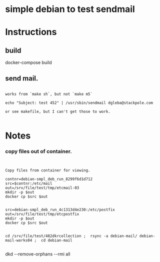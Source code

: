 # simple debian to test sendmail

# Instructions

## build

docker-compose build

## send mail.

```

works from `make sh`, but not `make m5`

echo "Subject: test 452" | /usr/sbin/sendmail dgleba@stackpole.com

or see makefile, but I can't get those to work.


```


# Notes

### copy files out of container.

```


Copy files from container for viewing.

contnr=debian-smpl_deb_run_8299f6d1d712
src=$contnr:/etc/mail
out=/srv/file/test/tmp/etcmail-03
mkdir -p $out
docker cp $src $out


src=debian-smpl_deb_run_4c1313d4e230:/etc/postfix
out=/srv/file/test/tmp/etcpostfix
mkdir -p $out
docker cp $src $out


cd /srv/file/test/482dkrcollection ;  rsync -a debian-mail/ debian-mail-works04 ;  cd debian-mail


```


dkd --remove-orphans --rmi all
